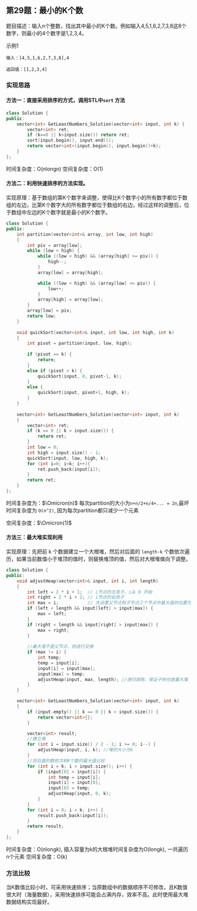 

## 第29题：最小的K个数

题目描述：输入n个整数，找出其中最小的K个数。例如输入4,5,1,6,2,7,3,8这8个数字，则最小的4个数字是1,2,3,4。

示例1

```
输入：[4,5,1,6,2,7,3,8],4
```

```
返回值：[1,2,3,4]
```

### 实现思路

#### 方法一：直接采用排序的方式，调用STL中`sort` 方法

```c++
class Solution {
public:
    vector<int> GetLeastNumbers_Solution(vector<int> input, int k) {
        vector<int> ret;
        if (k==0 || k>input.size()) return ret;
        sort(input.begin(), input.end());
        return vector<int>(input.begin(), input.begin()+k);  
    }
};
```

时间复杂度：O(nlongn)
空间复杂度：O(1)

#### 方法二：利用快速排序的方法实现。

实现原理：基于数组的第K个数字来调整，使得比K个数字小的所有数字都位于数组的左边，比第K个数字大的所有数字都位于数组的右边，经过这样的调整后，位于数组中左边的K个数字就是最小的K个数字。


```C++
class Solution {
public:
    int partition(vector<int>& array, int low, int high)
    {
        int piv = array[low];
        while (low < high) {
            while ((low < high) && (array[high] >= piv)) {
                high--;
            }
            array[low] = array[high];

            while ((low < high) && (array[low] <= piv)) {
                low++;
            }
            array[high] = array[low];
        }
        array[low] = piv;
        return low;
    }
    
    void quickSort(vector<int>& input, int low, int high, int k)
    {
        int pivot = partition(input, low, high);
        
        if (pivot == k) {
            return;
        }
        else if (pivot > k) {
            quickSort(input, 0, pivot-1, k);
        }
        else {
            quickSort(input, pivot+1, high, k);
        }
    }
    
    vector<int> GetLeastNumbers_Solution(vector<int> input, int k)
    {
        vector<int> ret;
        if (k == 0 || k > input.size()) {
            return ret;
        }
        int low = 0;
        int high = input.size() - 1;
        quickSort(input, low, high, k);
        for (int i=0; i<k; i++){
            ret.push_back(input[i]);
        }
        return ret;
    }
};
```

时间复杂度为：$\Omicron(n)$ 每次partition的大小为`n+n/2+n/4+... = 2n`,最坏时间复杂度为 `O(n^2)`, 因为每次partition都只减少一个元素

空间复杂度：$\Omicron(1)$

#### 方法三：最大堆实现利用

实现原理：先把前 k 个数据建立一个大根堆，然后对后面的 `length-k` 个数依次遍历，如果当前数值小于堆顶的值时，则替换堆顶的值，然后对大根堆做向下调整。

```c++
class Solution {
public:
    void adjustHeap(vector<int>& input, int i, int length) 
    {
        int left = 2 * i + 1;  // i节点的左孩子，i从 0 开始
        int right = 2 * i + 2; // i节点的右孩子
        int max = i;           // 先设置父节点和子节点三个节点中最大值的位置为父节点下标
        if (left < length && input[left] > input[max]) {
            max = left;
        }
        if (right < length && input[right] > input[max]) {
            max = right;
        }
        
        //最大值不是父节点，则进行交换
        if (max != i) {
            int temp;
            temp = input[i];
            input[i] = input[max];
            input[max] = temp;
            adjustHeap(input, max, length); //递归调用，保证子树也是最大堆
        }
    }

    vector<int> GetLeastNumbers_Solution(vector<int> input, int k)
    {
        if (input.empty() || k == 0 || k > input.size()) {
            return vector<int>{};
        }

        vector<int> result;
        //建立堆
        for (int i = input.size() / 2 - 1; i >= 0; i--) {
            adjustHeap(input, i, k); //堆的大小为k
        }
        //将后面的数依次和K个数的最大值比较
        for (int i = k; i < input.size(); i++) {
            if (input[0] > input[i]) {
                int temp = input[i];
                input[i] = input[0];
                input[0] = temp;
                adjustHeap(input, 0, k);
            }
        }
        for (int i = 0; i < k; i++) {
            result.push_back(input[i]);
        }
        return result;
    }
};
```

时间复杂度：O(nlongk), 插入容量为k的大根堆时间复杂度为O(longk), 一共遍历n个元素
空间复杂度：O(k)

### 方法比较

当K数值比较小时，可采用快速排序；当原数组中的数据顺序不可修改，且K数值很大时（海量数据），采用快速排序可能会占满内存，效率不高。此时使用最大堆数据结构实现最好。